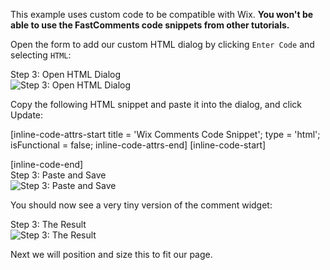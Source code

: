 This example uses custom code to be compatible with Wix. **You won't be able to use the FastComments code snippets from other tutorials.**

Open the form to add our custom HTML dialog by clicking `Enter Code` and selecting `HTML`:

<div class="screenshot white-bg">
    <div class="title">Step 3: Open HTML Dialog</div>
    <img class="screenshot-image" src="/images/installation-guides/installation-guide-wix-step-3-open-form.png" alt="Step 3: Open HTML Dialog" />
</div>

Copy the following HTML snippet and paste it into the dialog, and click Update:

[inline-code-attrs-start title = 'Wix Comments Code Snippet'; type = 'html'; isFunctional = false; inline-code-attrs-end]
[inline-code-start]
<script src="https://cdn.fastcomments.com/js/embed-v2.min.js"></script>
<div id="fastcomments-widget"></div>
<script>
    (function () {
        const config = {
            tenantId: "demo"
        };
        const instance = FastCommentsUI(document.getElementById('fastcomments-widget'), config);
        window.onmessage = (event) => {
            if (event.data) {
                if (event.data.action === 'reload') {
                    console.log('Updating FastComments:', event.data.url);
                    config.urlId = event.data.url;
                    instance.update(config);
                }
            }
        }
    })();
</script>
[inline-code-end]

<div class="screenshot white-bg">
    <div class="title">Step 3: Paste and Save</div>
    <img class="screenshot-image" src="/images/installation-guides/installation-guide-wix-step-3-paste-and-save.png" alt="Step 3: Paste and Save" />
</div>

You should now see a very tiny version of the comment widget:

<div class="screenshot white-bg">
    <div class="title">Step 3: The Result</div>
    <img class="screenshot-image" src="/images/installation-guides/installation-guide-wix-step-3-result.png" alt="Step 3: The Result" />
</div>

Next we will position and size this to fit our page.
